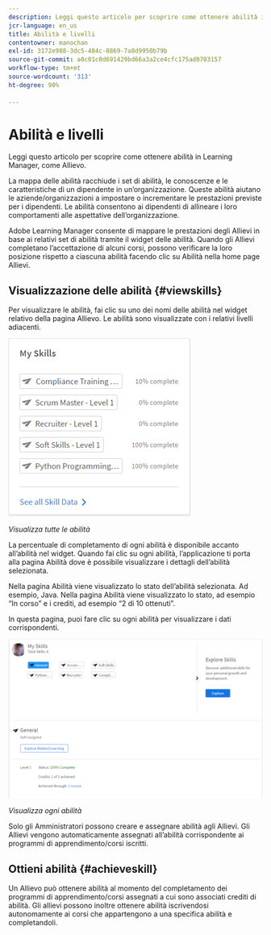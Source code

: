 ```yaml
---
description: Leggi questo articolo per scoprire come ottenere abilità in Learning Manager, come Allievo.
jcr-language: en_us
title: Abilità e livelli
contentowner: manochan
exl-id: 3172e988-3dc5-484c-8869-7a8d9950b79b
source-git-commit: a0c01c0d691429bd66a3a2ce4cfc175ad0703157
workflow-type: tm+mt
source-wordcount: '313'
ht-degree: 90%

---
```


# Abilità e livelli

Leggi questo articolo per scoprire come ottenere abilità in Learning Manager, come Allievo.

La mappa delle abilità racchiude i set di abilità, le conoscenze e le caratteristiche di un dipendente in un’organizzazione. Queste abilità aiutano le aziende/organizzazioni a impostare o incrementare le prestazioni previste per i dipendenti. Le abilità consentono ai dipendenti di allineare i loro comportamenti alle aspettative dell’organizzazione.

Adobe Learning Manager consente di mappare le prestazioni degli Allievi in base ai relativi set di abilità tramite il widget delle abilità. Quando gli Allievi completano l’accettazione di alcuni corsi, possono verificare la loro posizione rispetto a ciascuna abilità facendo clic su Abilità nella home page Allievi.

## Visualizzazione delle abilità {#viewskills}

Per visualizzare le abilità, fai clic su uno dei nomi delle abilità nel widget relativo della pagina Allievo. Le abilità sono visualizzate con i relativi livelli adiacenti.

![](assets/learner-skills1.png)

*Visualizza tutte le abilità*

La percentuale di completamento di ogni abilità è disponibile accanto all’abilità nel widget. Quando fai clic su ogni abilità, l’applicazione ti porta alla pagina Abilità dove è possibile visualizzare i dettagli dell’abilità selezionata.

Nella pagina Abilità viene visualizzato lo stato dell’abilità selezionata. Ad esempio, Java. Nella pagina Abilità viene visualizzato lo stato, ad esempio “In corso” e i crediti, ad esempio “2 di 10 ottenuti”.

In questa pagina, puoi fare clic su ogni abilità per visualizzare i dati corrispondenti.

![](assets/learner-skills2.png)

*Visualizza ogni abilità*

Solo gli Amministratori possono creare e assegnare abilità agli Allievi. Gli Allievi vengono automaticamente assegnati all’abilità corrispondente ai programmi di apprendimento/corsi iscritti.

## Ottieni abilità {#achieveskill}

Un Allievo può ottenere abilità al momento del completamento dei programmi di apprendimento/corsi assegnati a cui sono associati crediti di abilità. Gli allievi possono inoltre ottenere abilità iscrivendosi autonomamente ai corsi che appartengono a una specifica abilità e completandoli.
